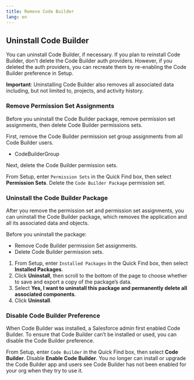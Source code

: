 ```yaml
---
title: Remove Code Builder
lang: en
---
```


## Uninstall Code Builder

You can uninstall Code Builder, if necessary. If you plan to reinstall Code Builder, don't delete the Code Builder auth providers. However, if you deleted the auth providers, you can recreate them by re-enabling the Code Builder preference in Setup.

**Important**: Uninstalling Code Builder also removes all associated data including, but not limited to, projects, and activity history.

### Remove Permission Set Assignments

Before you uninstall the Code Builder package, remove permission set assignments, then delete Code Builder permissions sets.

First, remove the Code Builder permission set group assignments from all Code Builder users.

- CodeBuilderGroup

Next, delete the Code Builder permission sets.

From Setup, enter `Permission Sets` in the Quick Find box, then select **Permission Sets**.
Delete the `Code Builder Package` permission set.

### Uninstall the Code Builder Package

After you remove the permission set and permission set assignments, you can uninstall the Code Builder package, which removes the application and all its associated data and objects.

Before you uninstall the package:

- Remove Code Builder permission Set assignments.
- Delete Code Builder permission sets.

1. From Setup, enter `Installed Packages` in the Quick Find box, then select **Installed Packages**.
2. Click **Uninstall**, then scroll to the bottom of the page to choose whether to save and export a copy of the package’s data.
3. Select **Yes, I want to uninstall this package and permanently delete all associated components**.
4. Click **Uninstall**.

### Disable Code Builder Preference

When Code Builder was installed, a Salesforce admin first enabled Code Builder. To ensure that Code Builder can’t be installed or used, you can disable the Code Builder preference.

From Setup, enter `Code Builder` in the Quick Find box, then select **Code Builder**.
Disable **Enable Code Builder**.
You no longer can install or upgrade the Code Builder app and users see Code Builder has not been enabled for your org when they try to use it.
